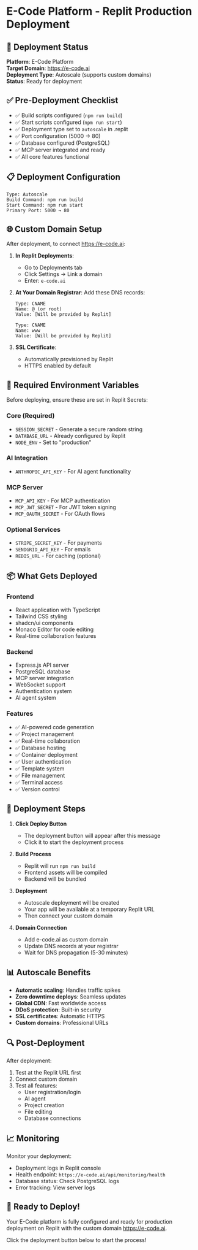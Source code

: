 # E-Code Platform - Replit Production Deployment

## 🚀 Deployment Status
**Platform**: E-Code Platform  
**Target Domain**: https://e-code.ai  
**Deployment Type**: Autoscale (supports custom domains)  
**Status**: Ready for deployment

## ✅ Pre-Deployment Checklist
- ✅ Build scripts configured (`npm run build`)
- ✅ Start scripts configured (`npm run start`)
- ✅ Deployment type set to `autoscale` in .replit
- ✅ Port configuration (5000 → 80)
- ✅ Database configured (PostgreSQL)
- ✅ MCP server integrated and ready
- ✅ All core features functional

## 📋 Deployment Configuration
```
Type: Autoscale
Build Command: npm run build
Start Command: npm run start
Primary Port: 5000 → 80
```

## 🌐 Custom Domain Setup

After deployment, to connect https://e-code.ai:

1. **In Replit Deployments**:
   - Go to Deployments tab
   - Click Settings → Link a domain
   - Enter: `e-code.ai`

2. **At Your Domain Registrar**:
   Add these DNS records:
   ```
   Type: CNAME
   Name: @ (or root)
   Value: [Will be provided by Replit]
   
   Type: CNAME
   Name: www
   Value: [Will be provided by Replit]
   ```

3. **SSL Certificate**:
   - Automatically provisioned by Replit
   - HTTPS enabled by default

## 🔑 Required Environment Variables

Before deploying, ensure these are set in Replit Secrets:

### Core (Required)
- `SESSION_SECRET` - Generate a secure random string
- `DATABASE_URL` - Already configured by Replit
- `NODE_ENV` - Set to "production"

### AI Integration
- `ANTHROPIC_API_KEY` - For AI agent functionality

### MCP Server
- `MCP_API_KEY` - For MCP authentication
- `MCP_JWT_SECRET` - For JWT token signing
- `MCP_OAUTH_SECRET` - For OAuth flows

### Optional Services
- `STRIPE_SECRET_KEY` - For payments
- `SENDGRID_API_KEY` - For emails
- `REDIS_URL` - For caching (optional)

## 📦 What Gets Deployed

### Frontend
- React application with TypeScript
- Tailwind CSS styling
- shadcn/ui components
- Monaco Editor for code editing
- Real-time collaboration features

### Backend
- Express.js API server
- PostgreSQL database
- MCP server integration
- WebSocket support
- Authentication system
- AI agent system

### Features
- ✅ AI-powered code generation
- ✅ Project management
- ✅ Real-time collaboration
- ✅ Database hosting
- ✅ Container deployment
- ✅ User authentication
- ✅ Template system
- ✅ File management
- ✅ Terminal access
- ✅ Version control

## 🚀 Deployment Steps

1. **Click Deploy Button**
   - The deployment button will appear after this message
   - Click it to start the deployment process

2. **Build Process**
   - Replit will run `npm run build`
   - Frontend assets will be compiled
   - Backend will be bundled

3. **Deployment**
   - Autoscale deployment will be created
   - Your app will be available at a temporary Replit URL
   - Then connect your custom domain

4. **Domain Connection**
   - Add e-code.ai as custom domain
   - Update DNS records at your registrar
   - Wait for DNS propagation (5-30 minutes)

## 📊 Autoscale Benefits

- **Automatic scaling**: Handles traffic spikes
- **Zero downtime deploys**: Seamless updates
- **Global CDN**: Fast worldwide access
- **DDoS protection**: Built-in security
- **SSL certificates**: Automatic HTTPS
- **Custom domains**: Professional URLs

## 🔍 Post-Deployment

After deployment:
1. Test at the Replit URL first
2. Connect custom domain
3. Test all features:
   - User registration/login
   - AI agent
   - Project creation
   - File editing
   - Database connections

## 📈 Monitoring

Monitor your deployment:
- Deployment logs in Replit console
- Health endpoint: `https://e-code.ai/api/monitoring/health`
- Database status: Check PostgreSQL logs
- Error tracking: View server logs

## 🎯 Ready to Deploy!

Your E-Code platform is fully configured and ready for production deployment on Replit with the custom domain https://e-code.ai.

Click the deployment button below to start the process!